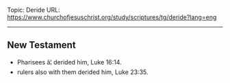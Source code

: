 Topic: Deride
URL: https://www.churchofjesuschrist.org/study/scriptures/tg/deride?lang=eng

---

## New Testament

- Pharisees â¦ derided him, Luke 16:14.
- rulers also with them derided him, Luke 23:35.

